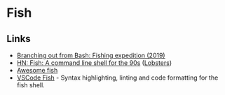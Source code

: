 # Fish

## Links

* [Branching out from Bash: Fishing expedition \(2019\)](https://brettterpstra.com/2019/10/11/branching-out-from-bash-fishing-expedition/)
* [HN: Fish: A command line shell for the 90s](https://news.ycombinator.com/item?id=21361696) \([Lobsters](https://lobste.rs/s/hvlzor/fish_friendly_interactive_shell)\)
* [Awesome fish](https://github.com/jorgebucaran/awesome-fish)
* [VSCode Fish](https://github.com/bmalehorn/vscode-fish) - Syntax highlighting, linting and code formatting for the fish shell.

